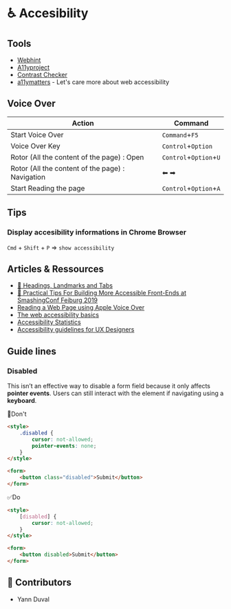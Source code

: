# ♿️ Accesibility

## Tools

- [Webhint](https://webhint.io/)
- [A11yproject](https://a11yproject.com/)
- [Contrast Checker](https://webaim.org/resources/contrastchecker/)
- [a11ymatters](https://www.a11ymatters.com) - Let's care more about web accessibility

## Voice Over

| Action | Command |
| --- | --- |
| Start Voice Over | `Command`+`F5` |
| Voice Over Key  | `Control`+`Option` |
| Rotor (All the content of the page) : Open| `Control`+`Option`+`U` |
| Rotor (All the content of the page) : Navigation| ⬅ ➡ |
| Start Reading the page | `Control`+`Option`+`A` |


## Tips

### Display accesibility informations in **Chrome Browser**

`Cmd` + `Shift` + `P` => `show accessibility`

## Articles & Ressources

- [🎥 Headings, Landmarks and Tabs](https://youtu.be/HE2R86EZPMA)
- [🎥 Practical Tips For Building More Accessible Front-Ends at SmashingConf Feiburg 2019](https://vimeo.com/362155651)
- [Reading a Web Page using Apple Voice Over](https://medium.com/accessibility-a11y/reading-a-web-page-using-apple-voice-over-cd1a637e6285)
- [The web accessibility basics](https://medium.com/@MarcoZehe/the-web-accessibility-basics-bec77236949e)
- [Accessibility Statistics](https://www.interactiveaccessibility.com/accessibility-statistics)
- [Accessibility guidelines for UX Designers](https://uxdesign.cc/accessibility-guidelines-for-a-ux-designer-c3ba775539be)

## Guide lines

### Disabled

This isn’t an effective way to disable a form field because it only affects **pointer events**. Users can still interact with the element if navigating using a **keyboard**.

🛑Don't

```html
<style>
    .disabled { 
        cursor: not-allowed;
        pointer-events: none;
    }
</style>

<form>
    <button class="disabled">Submit</button>
</form>
```

✅Do 

```html
<style>
    [disabled] { 
        cursor: not-allowed;
    }
</style>

<form>
    <button disabled>Submit</button>
</form>
```

## 🙌 Contributors 

- Yann Duval
